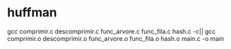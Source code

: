 # huffman

gcc comprimir.c descomprimir.c func_arvore.c func_fila.c hash.c -c||
gcc comprimir.o descomprimir.o func_arvore.o func_fila.o hash.o main.c -o main
